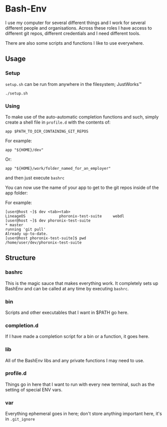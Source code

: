# Bash-Env

I use my computer for several different things and I work for several different
people and organisations. Across these roles I have access to different git repos,
different credentials and I need different tools.

There are also some scripts and functions I like to use everywhere.

## Usage

### Setup

`setup.sh` can be run from anywhere in the filesystem; JustWorks™

```
./setup.sh
```

### Using

To make use of the auto-automatic completion functions and such, simply create
a shell file in `profile.d` with the contents of:

```
app $PATH_TO_DIR_CONTAINING_GIT_REPOS
```

For example:

```
app "${HOME}/dev"
```

Or:

```
app "${HOME}/work/folder_named_for_an_employer"
```

and then just execute `bashrc`

You can now use the name of your app to get to the git repos inside of the app
folder:

For example:

```
[user@host ~]$ dev <tab><tab>
LineageOS               phoronix-test-suite     webdl
[user@host ~]$ dev phoronix-test-suite
* master
running 'git pull'
Already up-to-date.
[user@host phoronix-test-suite]$ pwd
/home/user/dev/phoronix-test-suite
```

## Structure

### bashrc

This is the magic sauce that makes everything work. It completely sets up
BashEnv and can be called at any time by executing `bashrc`.

### bin

Scripts and other executables that I want in $PATH go here.

### completion.d

If I have made a completion script for a bin or a function, it goes here.

### lib

All of the BashEnv libs and any private functions I may need to use.

### profile.d

Things go in here that I want to run with every new terminal, such as the
setting of special ENV vars.

### var

Everything ephemeral goes in here; don't store anything important here, it's in
`.git_ignore`

